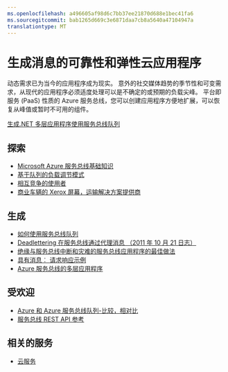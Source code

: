 ```yaml
---
ms.openlocfilehash: a496605af98d6c7bb37ee21870d688e1bec41fa6
ms.sourcegitcommit: bab1265d669c3e6871daa7cb8a5640a47104947a
translationtype: MT
---
```

<properties 
    pageTitle="生成消息的可靠性和弹性云应用程序" 
    description="了解如何构建与 Microsoft Azure 中的消息的可靠性和弹性云应用程序。" 
    services="service-bus" 
    authors="sethmanheim" 
    manager="timlt" 
    editor="" 
    documentationCenter=""/>

<tags 
    ms.service="service-bus" 
    ms.workload="tbd" 
    ms.tgt_pltfrm="na" 
    ms.devlang="multiple" 
    ms.topic="article" 
    ms.date="07/02/2015" 
    ms.author="sethm"/>

# 生成消息的可靠性和弹性云应用程序 
 
动态需求已为当今的应用程序成为现实。 意外的社交媒体趋势的季节性和可变需求，从现代的应用程序必须适度处理可以是不确定的或预期的负载尖峰。 平台即服务 (PaaS) 性质的 Azure 服务总线，您可以创建应用程序方便地扩展，可以恢复从峰值或暂时不可用的组件。  
 
[生成.NET 多层应用程序使用服务总线队列](cloud-services-dotnet-multi-tier-app-using-service-bus-queues.md)
 
## 探索

- [Microsoft Azure 服务总线基础知识](fundamentals-service-bus-hybrid-solutions.md)
- [基于队列的负载调节模式](http://msdn.microsoft.com/library/dn589783.aspx)
- [相互竞争的使用者](http://msdn.microsoft.com/library/dn568101.aspx)
- [商业车辆的 Xerox 屏幕，运输解决方案提供商](http://www.microsoft.com/casestudies/Case_Study_Detail.aspx?CaseStudyID=710000000945)
 
## 生成

- [如何使用服务总线队列](service-bus-dotnet-how-to-use-queues.md) 
- [Deadlettering 在服务总线通过代理消息 （2011 年 10 月 21 日志）](http://geekswithblogs.net/asmith/articles/147398.aspx) 
- [绝缘与服务总线中断和灾难的服务总线应用程序的最佳做法](http://msdn.microsoft.com/library/azure/jj554355.aspx)
- [具有消息︰ 请求响应示例](http://code.msdn.microsoft.com/windowsazure/Brokered-Messaging-Request-2b4ff5d8) 
- [Azure 服务总线的多层应用程序](cloud-services-dotnet-multi-tier-app-using-service-bus-queues.md)
 
## 受欢迎

- [Azure 和 Azure 服务总线队列-比较，相对比](service-bus-azure-and-service-bus-queues-compared-contrasted.md)
- [服务总线 REST API 参考](http://msdn.microsoft.com/library/azure/hh780717.aspx)

## 相关的服务

- [云服务](http://azure.microsoft.com/documentation/services/cloud-services/) 
 